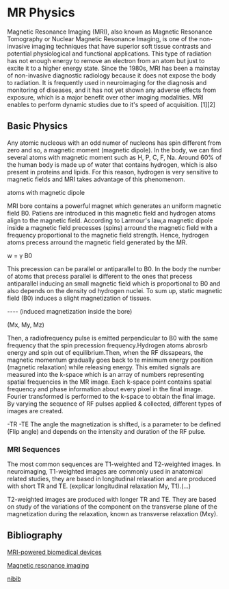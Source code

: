 ﻿# MR Physics


Magnetic Resonance Imaging (MRI), also known as Magnetic Resonance Tomography or Nuclear Magnetic Resonance Imaging,
is one of the non-invasive imaging techniques that have superior soft tissue contrasts and potential physiological 
and functional applications. This type of radiation has not enough energy to remove an electron from an atom but 
just to excite it to a higher energy state. Since the 1980s, MRI has been a mainstay of non-invasive diagnostic radiology
because it does not expose the body to radiation. It is frequently used in neuroimaging for the diagnosis and monitoring 
of diseases, and it has not yet shown any adverse effects from exposure, which is a major benefit over other imaging
modalities. MRI enables to perform dynamic studies due to it's speed of acquisition. [1][2]

## Basic Physics

Any atomic nucleous with an odd numer of nucleons has spin different from zero and so, a magnetic moment (magnetic dipole). 
In the body, we can find several atoms with magnetic moment such as H, P, C, F, Na. Around 60% of the human body is made up
of water that contains hydrogen, which is also present in proteins and lipids. For this reason, hydrogen is very sensitive
to magnetic fields and MRI takes advantage of this phenomenom. 

 atoms with magnetic dipole

MRI bore contains a powerful magnet which generates an uniform magnetic field B0. Patiens are introduced in this magnetic field
and hydrogen atoms align to the magnetic field. According to Larmour's law,a magnetic dipole inside a magnetic field 
precesses (spins) arround the magnetic field with a frequency proportional to the magnetic field strength. Hence, hydrogen atoms
precess arround the magnetic field generated by the MR. 

w =  γ B0

This precession can be parallel or antiparallel to B0. In the body the number of atoms that precess parallel is different to 
the ones that precess antiparallel inducing an small magnetic field which is proportional to B0 and also depends on the density 
od hydrogen nuclei. To sum up, static magnetic field (B0) induces a slight magnetization of tissues. 

---- (induced magnetization inside the bore)

(Mx, My, Mz)

Then, a radiofrequency pulse is emitted perpendicular to B0 with the same frequency that the spin precession frequency.Hydrogen atoms 
abrosrb energy and spin out of equilibrium.Then, when the RF dissapears, the magnetic momentum gradually goes back to te minimum 
energy position (magnetic relaxation) while releasing energy. This emited signals are measured into the k-space which is an array 
of numbers representing spatial frequencies in the MR image. Each k-space point contains spatial frequency and phase information
about every pixel in the final image. Fourier transformed is performed to the k-space to obtain the final image. By varying the 
sequence of RF pulses applied & collected, different types of images are created.

-TR
-TE
The angle the magnetization is shifted, is a parameter to be defined 
(Flip angle) and depends on the intensity and duration of the RF pulse.

### MRI Sequences 

The most common sequences are T1-weighted and T2-weighted images. In neuroimaging, T1-weighted images are commonly used in anatomical
related studies, they are based in longitudinal relaxation and are produced with short TR and TE. 
(explicar longitudinal relaxation My, T1).(...) 


T2-weighted images are produced with longer TR and TE. They are based on study of the variations of the component on the transverse 
plane of the magnetization during the relaxation, known as transverse relaxation (Mxy).



## Bibliography 

[MRI-powered biomedical devices](https://doi.org/10.1080/13645706.2017.1402188)

[Magnetic resonance imaging](https://doi.org/10.1136/bmj.324.7328.35 )

[nibib](https://www.nibib.nih.gov/science-education/science-topics/magnetic-resonance-imaging-mri)




